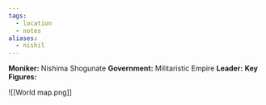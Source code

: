 ```yaml
---
tags:
  - location
  - notes
aliases:
  - nishil
---
```

**Moniker:** Nishima Shogunate
**Government:** Militaristic Empire
**Leader:** 
**Key Figures:** 



![[World map.png]]